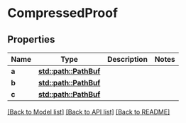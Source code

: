 # CompressedProof

## Properties

Name | Type | Description | Notes
------------ | ------------- | ------------- | -------------
**a** | [**std::path::PathBuf**](std::path::PathBuf.md) |  | 
**b** | [**std::path::PathBuf**](std::path::PathBuf.md) |  | 
**c** | [**std::path::PathBuf**](std::path::PathBuf.md) |  | 

[[Back to Model list]](../README.md#documentation-for-models) [[Back to API list]](../README.md#documentation-for-api-endpoints) [[Back to README]](../README.md)


